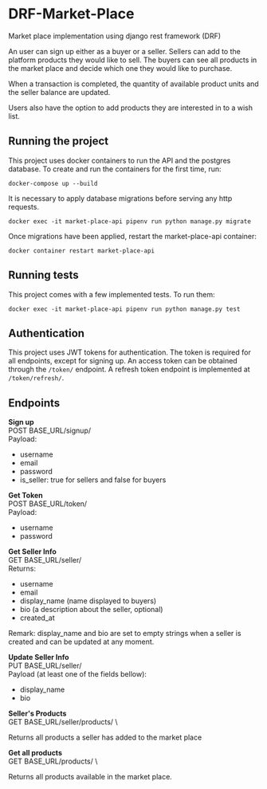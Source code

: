 # DRF-Market-Place
Market place implementation using django rest framework (DRF)

An user can sign up either as a buyer or a seller. Sellers can add to the platform products they would like to sell.
The buyers can see all products in the market place and decide which one they would like to purchase.

When a transaction is completed, the quantity of available product units and the seller balance are updated.

Users also have the option to add products they are interested in to a wish list.

## Running the project


This project uses docker containers to run the API and the postgres database. 
To create and run the containers for the first time, run:
```
docker-compose up --build
```

It is necessary to apply database migrations before serving any http requests.
```
docker exec -it market-place-api pipenv run python manage.py migrate
```

Once migrations have been applied, restart the market-place-api container:
```
docker container restart market-place-api
```

## Running tests

This project comes with a few implemented tests. To run them:
```
docker exec -it market-place-api pipenv run python manage.py test
```
## Authentication

This project uses JWT tokens for authentication. The token is required for all endpoints, except for signing up.
An access token can be obtained through the `/token/` endpoint. A refresh token endpoint is implemented at `/token/refresh/`.

## Endpoints

**Sign up**\
POST BASE_URL/signup/ \
Payload:
- username
- email
- password
- is_seller: true for sellers and false for buyers

**Get Token**\
POST BASE_URL/token/ \
Payload:
- username
- password

**Get Seller Info**\
GET BASE_URL/seller/ \
Returns:
- username
- email
- display_name (name displayed to buyers)
- bio (a description about the seller, optional)
- created_at

Remark: display_name and bio are set to empty strings when a seller is created and can be updated at any moment.

**Update Seller Info**\
PUT BASE_URL/seller/ \
Payload (at least one of the fields bellow):
- display_name
- bio

**Seller's Products** \
GET BASE_URL/seller/products/ \

Returns all products a seller has added to the market place

**Get all products** \
 GET BASE_URL/products/ \
 
 Returns all products available in the market place.

